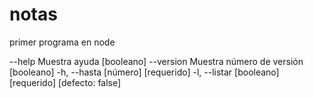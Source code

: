 # notas

primer programa en node 

 --help     Muestra ayuda                                        [booleano]
      --version  Muestra número de versión                            [booleano]
  -h, --hasta                                               [número] [requerido]
  -l, --listar                           [booleano] [requerido] [defecto: false]